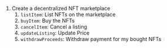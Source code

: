 1. Create a decentralized NFT marketplace
    1. `listItem`: List NFTs on the marketplace
    2. `buyItem`: Buy the NFTs
    3. `cancelItem`: Cancel a listing
    4. `updateListing`: Update Price
    5. `withdrawProceeds`: Withdraw payment for my bought NFTs